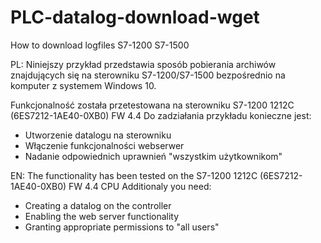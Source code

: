 # PLC-datalog-download-wget
How to download logfiles S7-1200 S7-1500

PL:
Niniejszy przykład przedstawia sposób pobierania archiwów znajdujących się na sterowniku S7-1200/S7-1500 bezpośrednio na komputer z systemem Windows 10.

Funkcjonalność została przetestowana na sterowniku S7-1200 1212C (6ES7212-1AE40-0XB0) FW 4.4
Do zadziałania przykładu konieczne jest:
- Utworzenie datalogu na sterowniku
- Włączenie funkcjonalności webserwer
- Nadanie odpowiednich uprawnień "wszystkim użytkownikom"

EN:
The functionality has been tested on the S7-1200 1212C (6ES7212-1AE40-0XB0) FW 4.4 CPU
Additionaly you need:
- Creating a datalog on the controller
- Enabling the web server functionality
- Granting appropriate permissions to "all users"
